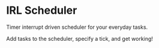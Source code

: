 # IRL Scheduler

Timer interrupt driven scheduler for your everyday tasks.

Add tasks to the scheduler, specify a tick, and get working!

